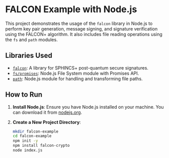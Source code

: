 # FALCON Example with Node.js

This project demonstrates the usage of the `falcon` library in Node.js to perform key pair generation, message signing, and signature verification using the FALCON+ algorithm. It also includes file reading operations using the `fs` and `path` modules.

## Libraries Used

- [`falcon`](https://www.npmjs.com/package/falcon-crypto): A library for SPHINCS+ post-quantum secure signatures.
- [`fs/promises`](https://nodejs.org/api/fs.html#fspromisesreadfilepath-options): Node.js File System module with Promises API.
- [`path`](https://nodejs.org/api/path.html): Node.js module for handling and transforming file paths.

## How to Run

1. **Install Node.js**: Ensure you have Node.js installed on your machine. You can download it from [nodejs.org](https://nodejs.org/).

2. **Create a New Project Directory**: 
   ```sh
   mkdir falcon-example
   cd falcon-example
   npm init -y
   npm install falcon-crypto
   node index.js
   ```
